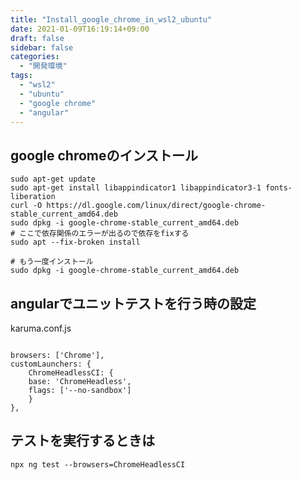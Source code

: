 ```yaml
---
title: "Install_google_chrome_in_wsl2_ubuntu"
date: 2021-01-09T16:19:14+09:00
draft: false
sidebar: false
categories:
  - "開発環境"
tags:
  - "wsl2"
  - "ubuntu"
  - "google chrome"
  - "angular"
---
```


## google chromeのインストール

```
sudo apt-get update
sudo apt-get install libappindicator1 libappindicator3-1 fonts-liberation
curl -O https://dl.google.com/linux/direct/google-chrome-stable_current_amd64.deb
sudo dpkg -i google-chrome-stable_current_amd64.deb
# ここで依存関係のエラーが出るので依存をfixする
sudo apt --fix-broken install

# もう一度インストール
sudo dpkg -i google-chrome-stable_current_amd64.deb
```

## angularでユニットテストを行う時の設定

karuma.conf.js
```

browsers: ['Chrome'],
customLaunchers: {
    ChromeHeadlessCI: {
    base: 'ChromeHeadless',
    flags: ['--no-sandbox']
    }
},

```

## テストを実行するときは

```
npx ng test --browsers=ChromeHeadlessCI

```